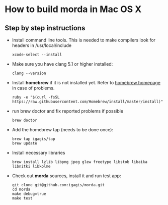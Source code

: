 # How to build morda in Mac OS X #

## Step by step instructions ##

- Install command line tools. This is needed to make compilers look for headers in /usr/local/include

	```
	xcode-select --install
	```

- Make sure you have clang 5.1 or higher installed:

	```
	clang --version
	```

- Install **homebrew** if it is not installed yet. Refer to [homebrew homepage](http://brew.sh) in case of problems.

	```
	ruby -e "$(curl -fsSL https://raw.githubusercontent.com/Homebrew/install/master/install)"
	```
	
- run brew doctor and fix reported problems if possible
	
	```
	brew doctor
	```

- Add the homebrew tap (needs to be done once):
	
	```
	brew tap igagis/tap
	brew update
	```

- Install necessary libraries

	```
	brew install lzlib libpng jpeg glew freetype libstob libaika libnitki libkolme
	```

- Check out **morda** sources, install it and run test app:
	
	```
	git clone git@github.com:igagis/morda.git
	cd morda
	make debug=true
	make test
	```
